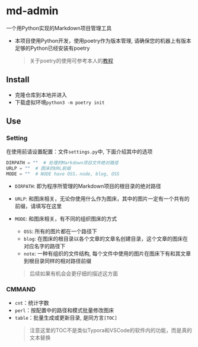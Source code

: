 # md-admin
一个用Python实现的Markdown项目管理工具

+ 本项目使用Python开发，使用poetry作为版本管理, 请确保您的机器上有版本足够的Python已经安装有poetry
    >关于poetry的使用可参考本人的[教程](https://github.com/zweix123/CS-notes/blob/master/Programing-Language/Python/poetry.md)

## Install

+ 克隆仓库到本地并进入
+ 下载虚拟环境`python3 -m poetry init`

## Use

### Setting
在使用前请设置配置：文件`settings.py`中, 下面介绍其中的选项
```python
DIRPATH = ""  # 处理的Markdown项目文件绝对路径
URLP = ""  # 图床的URL前缀
MODE = ""  # NODE have OSS，node, blog, OSS
```
+ `DIRPATH`: 即为程序所管理的Markdown项目的根目录的绝对路径
+ `URLP`: 和图床相关，无论你使用什么作为图床，其中的图片一定有一个共有的前缀，请填写在这里
+ `MODE`: 和图床相关，有不同的组织图床的方式
    + `OSS`: 所有的图片都在一个路径下
    + `blog`: 在图床的根目录以各个文章的文章名创建目录，这个文章的图床在对应名字的路径下
    + `note`: 一种有组织的文件结构, 每个文件中使用的图片在图床下有和其文章到根目录同样的相对路径前缀

    >后续如果有机会会更仔细的描述这方面

### CMMAND

+ `cnt`：统计字数
+ `perl`：按配置中的路径和模式批量修改图床
+ `table`：批量生成或更新目录, 是同方言`[TOC]`
    >注意这里的TOC不是类似Typora和VSCode的软件内的功能，而是真的文本替换